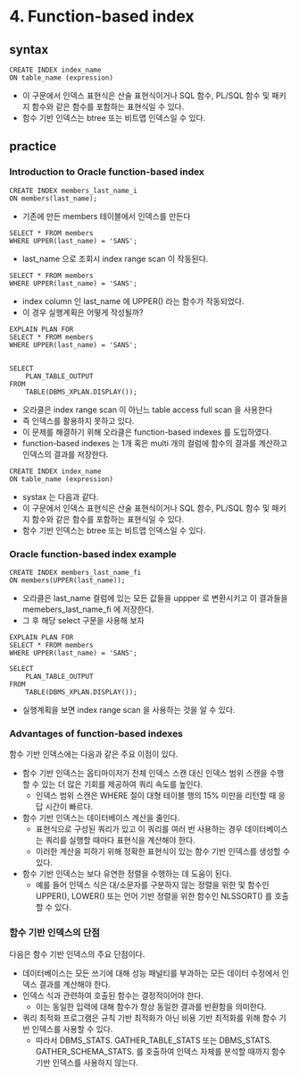 # 4. Function-based index
## syntax
```oracle-sql
CREATE INDEX index_name
ON table_name (expression)
```
- 이 구문에서 인덱스 표현식은 산술 표현식이거나 SQL 함수, PL/SQL 함수 및 패키지 함수와 같은 함수를 포함하는 표현식일 수 있다.
- 함수 기반 인덱스는 btree 또는 비트맵 인덱스일 수 있다.


## practice
### Introduction to Oracle function-based index
```oracle-sql
CREATE INDEX members_last_name_i 
ON members(last_name);
```
- 기존에 만든 members 테이블에서 인덱스를 만든다
```oracle-sql
SELECT * FROM members
WHERE UPPER(last_name) = 'SANS';
```
- last_name 으로 조회시 index range scan 이 작동된다.

```oracle-sql
SELECT * FROM members
WHERE UPPER(last_name) = 'SANS';
```
- index column  인 last_name 에 UPPER() 라는 함수가 작동되었다.
- 이 경우 실행계획은 어떻게 작성될까?
```oracle-sql
EXPLAIN PLAN FOR
SELECT * FROM members
WHERE UPPER(last_name) = 'SANS';


SELECT 
    PLAN_TABLE_OUTPUT 
FROM 
    TABLE(DBMS_XPLAN.DISPLAY());
```
- 오라클은 index range scan 이 아닌느 table access full scan 을 사용한다
- 즉 인덱스를 활용하지 못하고 있다.
- 이 문제를 해결하기 위해 오라클은 function-based indexes 를 도입하였다.
- function-based indexes 는 1개 혹은 multi 개의 컬럼에 함수의 결과를 계산하고 인덱스의 결과를 저장한다.

```oracle-sql
CREATE INDEX index_name
ON table_name (expression)
```
- systax 는 다음과 같다.
- 이 구문에서 인덱스 표현식은 산술 표현식이거나 SQL 함수, PL/SQL 함수 및 패키지 함수와 같은 함수를 포함하는 표현식일 수 있다.
- 함수 기반 인덱스는 btree 또는 비트맵 인덱스일 수 있다.

### Oracle function-based index example
```oracle-sql
CREATE INDEX members_last_name_fi
ON members(UPPER(last_name));
```
- 오라클은 last_name 컬럼에 있는 모든 값들을 uppper 로 변환시키고 이 결과들을 memebers_last_name_fi 에 저장한다.
- 그 후 해당 select 구문을 사용해 보자
```oracle-sql
EXPLAIN PLAN FOR
SELECT * FROM members
WHERE UPPER(last_name) = 'SANS';

SELECT 
    PLAN_TABLE_OUTPUT 
FROM 
    TABLE(DBMS_XPLAN.DISPLAY());
```
- 실행계획을 보면 index range scan 을 사용하는 것을 알 수 있다.

### Advantages of function-based indexes
함수 기반 인덱스에는 다음과 같은 주요 이점이 있다.

- 함수 기반 인덱스는 옵티마이저가 전체 인덱스 스캔 대신 인덱스 범위 스캔을 수행할 수 있는 더 많은 기회를 제공하여 쿼리 속도를 높인다.
  - 인덱스 범위 스캔은 WHERE 절이 대형 테이블 행의 15% 미만을 리턴할 때 응답 시간이 빠르다.
- 함수 기반 인덱스는 데이터베이스 계산을 줄인다.
  - 표현식으로 구성된 쿼리가 있고 이 쿼리를 여러 번 사용하는 경우 데이터베이스는 쿼리를 실행할 때마다 표현식을 계산해야 한다.
  - 이러한 계산을 피하기 위해 정확한 표현식이 있는 함수 기반 인덱스를 생성할 수 있다. 
- 함수 기반 인덱스는 보다 유연한 정렬을 수행하는 데 도움이 된다. 
  - 예를 들어 인덱스 식은  대/소문자를 구분하지 않는 정렬을 위한 및 함수인  UPPER(), LOWER() 또는 언어 기반 정렬을 위한 함수인  NLSSORT() 를 호출 할 수 있다.

### 함수 기반 인덱스의 단점
다음은 함수 기반 인덱스의 주요 단점이다.

- 데이터베이스는 모든 쓰기에 대해 성능 패널티를 부과하는 모든 데이터 수정에서 인덱스 결과를 계산해야 한다.
- 인덱스 식과 관련하여 호출된 함수는 결정적이어야 한다. 
  - 이는 동일한 입력에 대해 함수가 항상 동일한 결과를 반환함을 의미한다.
- 쿼리 최적화 프로그램은 규칙 기반 최적화가 아닌 비용 기반 최적화를 위해 함수 기반 인덱스를 사용할 수 있다. 
  - 따라서 DBMS_STATS. GATHER_TABLE_STATS 또는  DBMS_STATS. GATHER_SCHEMA_STATS. 를 호출하여 인덱스 자체를 분석할 때까지 함수 기반 인덱스를 사용하지 않는다. 
